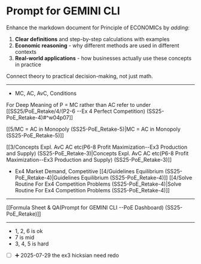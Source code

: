 # Prompt for GEMINI CLI 
Enhance the markdown document for Principle of ECONOMICs by *adding*:

1. **Clear definitions** and step-by-step calculations with examples
2. **Economic reasoning** - why different methods are used in different contexts
3. **Real-world applications** - how businesses actually use these concepts in practice

Connect theory to practical decision-making, not just math.

----

- MC, AC, AvC, Conditions

For Deep Meaning of P = MC rather than AC refer to under
[[SS25/PoE_Retake/4/(P2-6 --Ex 4 Perfect Competition) (SS25-PoE_Retake-4)#^w04p07]]

[[5/MC = AC in Monopoly (SS25-PoE_Retake-5)|MC = AC in Monopoly (SS25-PoE_Retake-5)]]

[[3/Concepts Expl. AvC AC etc(P6-8 Profit Maximization--Ex3 Production and Supply) (SS25-PoE_Retake-3)|Concepts Expl. AvC AC etc(P6-8 Profit Maximization--Ex3 Production and Supply) (SS25-PoE_Retake-3)]]

- Ex4 Market Demand, Competitive 
[[4/Guidelines Equilibrium (SS25-PoE_Retake-4)|Guidelines Equilibrium (SS25-PoE_Retake-4)]]
[[4/Solve Routine For Ex4 Competition Problems (SS25-PoE_Retake-4)|Solve Routine For Ex4 Competition Problems (SS25-PoE_Retake-4)]]

---

[[Formula Sheet & QA(Prompt for GEMINI CLI --PoE Dashboard) (SS25-PoE_Retake)]]

---
- 1, 2, 6 is ok
- 7 is mid
- 3, 4, 5 is hard

- [ ] ➕ 2025-07-29 the ex3 hicksian need redo